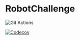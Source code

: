 # RobotChallenge

![Git Actions](https://github.com/bhathiya/RobotChallenge/actions/workflows/maven.yml/badge.svg)

[![Codecov](https://codecov.io/gh/bhathiya/RobotChallenge/branch/main/graph/badge.svg?token=A6jjPscQGG)](https://codecov.io/gh/bhathiya/RobotChallenge)
